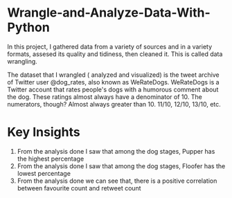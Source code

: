 # Wrangle-and-Analyze-Data-With-Python
In this project, I gathered data from a variety of sources and in a variety formats, assesed its quality and tidiness, then cleaned it. This is called data wrangling.

The dataset that I wrangled ( analyzed and visualized) is the tweet archive of Twitter user @dog_rates, also known as WeRateDogs. WeRateDogs is a Twitter account that rates people's dogs with a humorous comment about the dog. These ratings almost always have a denominator of 10. The numerators, though? Almost always greater than 10. 11/10, 12/10, 13/10, etc. 

# Key Insights
1. From the analysis done I saw that among the dog stages, Pupper has the highest percentage 
2. From the analysis done I saw that among the dog stages, Floofer has the lowest percentage
3. From the analysis done we can see that, there is a positive correlation between favourite count and retweet count  
